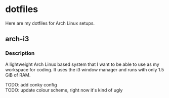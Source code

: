 # dotfiles
Here are my dotfiles for Arch Linux setups.
## arch-i3
### Description
A lightweight Arch Linux based system that I want to be able to use as my workspace for coding. It uses the i3 window manager and runs with only 1.5 GiB of RAM.

TODO: add conky config  
TODO: update colour scheme, right now it's kind of ugly
